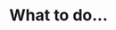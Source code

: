 [title]: # (Steps)
[tags]: # (introduction)
[priority]: # (1)
[display]: # (none)
# What to do...

<!-- in/with the integration product refer to Okta for SAML integration folder for reference on what to add here, usually the initial integration setup steps. Can topic to Configuring... etc. -->
